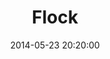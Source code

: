 ---
layout: lab-single.hbs
title: Flock
date: 2014-05-23 20:20:00
description: Danger is coming.
imgName: flock
---